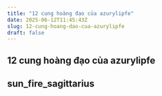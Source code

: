 ```yaml
---
title: "12 cung hoàng đạo của azurylipfe"
date: 2025-06-12T11:45:43Z
slug: 12-cung-hoang-dao-cua-azurylipfe
draft: false
---
```


## 12 cung hoàng đạo của azurylipfe

## sun_fire_sagittarius

